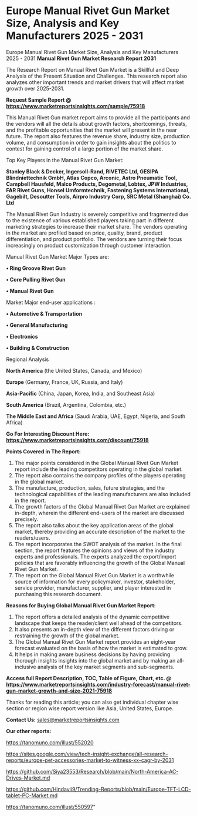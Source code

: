 # Europe Manual Rivet Gun Market Size, Analysis and Key Manufacturers 2025 - 2031
Europe Manual Rivet Gun Market Size, Analysis and Key Manufacturers 2025 - 2031
<strong>Manual Rivet Gun Market Research Report 2031</strong>

The Research Report on Manual Rivet Gun Market is a Skillful and Deep Analysis of the Present Situation and Challenges. This research report also analyzes other important trends and market drivers that will affect market growth over 2025-2031.

<strong>Request Sample Report @ <a href=https://www.marketreportsinsights.com/sample/75918>https://www.marketreportsinsights.com/sample/75918</a></strong>

This Manual Rivet Gun market report aims to provide all the participants and the vendors will all the details about growth factors, shortcomings, threats, and the profitable opportunities that the market will present in the near future. The report also features the revenue share, industry size, production volume, and consumption in order to gain insights about the politics to contest for gaining control of a large portion of the market share.

Top Key Players in the Manual Rivet Gun Market:

<strong>Stanley Black & Decker, Ingersoll-Rand, RIVETEC Ltd, GESIPA Blindniettechnik GmbH, Atlas Copco, Arconic, Astro Pneumatic Tool, Campbell Hausfeld, Malco Products, Degometal, Lobtex, JPW Industries, FAR Rivet Guns, Honsel Umformtechnik, Fastening Systems International, Gagebilt, Desoutter Tools, Airpro Industry Corp, SRC Metal (Shanghai) Co. Ltd</strong>

The Manual Rivet Gun Industry is severely competitive and fragmented due to the existence of various established players taking part in different marketing strategies to increase their market share. The vendors operating in the market are profiled based on price, quality, brand, product differentiation, and product portfolio. The vendors are turning their focus increasingly on product customization through customer interaction.

Manual Rivet Gun Market Major Types are:

<strong>• Ring Groove Rivet Gun

• Core Pulling Rivet Gun

• Manual Rivet Gun</strong>

Market Major end-user applications :

<strong>• Automotive & Transportation

• General Manufacturing

• Electronics

• Building & Construction</strong>

Regional Analysis

</u><strong><b>North America</b></strong> (the United States, Canada, and Mexico)

<strong><b>Europe </b></strong>(Germany, France, UK, Russia, and Italy)

<strong><b>Asia-Pacific</b></strong> (China, Japan, Korea, India, and Southeast Asia)

<strong><b>South America</b></strong> (Brazil, Argentina, Colombia, etc.)

<strong><b>The Middle East and Africa</b></strong> (Saudi Arabia, UAE, Egypt, Nigeria, and South Africa)

<strong>Go For Interesting Discount Here: <a href=https://www.marketreportsinsights.com/discount/75918>https://www.marketreportsinsights.com/discount/75918</a></strong>

<strong>Points Covered in The Report:</strong>
<ol>
  <li>The major points considered in the Global Manual Rivet Gun Market report include the leading competitors operating in the global market.</li>
  <li>The report also contains the company profiles of the players operating in the global market.</li>
  <li>The manufacture, production, sales, future strategies, and the technological capabilities of the leading manufacturers are also included in the report.</li>
  <li>The growth factors of the Global Manual Rivet Gun Market are explained in-depth, wherein the different end-users of the market are discussed precisely.</li>
  <li>The report also talks about the key application areas of the global market, thereby providing an accurate description of the market to the readers/users.</li>
  <li>The report incorporates the SWOT analysis of the market. In the final section, the report features the opinions and views of the industry experts and professionals. The experts analyzed the export/import policies that are favorably influencing the growth of the Global Manual Rivet Gun Market.</li>
  <li>The report on the Global Manual Rivet Gun Market is a worthwhile source of information for every policymaker, investor, stakeholder, service provider, manufacturer, supplier, and player interested in purchasing this research document.</li>
</ol>
<strong>Reasons for Buying Global Manual Rivet Gun Market Report:</strong>

<ol>
  <li>The report offers a detailed analysis of the dynamic competitive landscape that keeps the reader/client well ahead of the competitors.</li>
  <li>It also presents an in-depth view of the different factors driving or restraining the growth of the global market.</li>
  <li>The Global Manual Rivet Gun Market report provides an eight-year forecast evaluated on the basis of how the market is estimated to grow.</li>
  <li>It helps in making aware business decisions by having providing thorough insights insights into the global market and by making an all-inclusive analysis of the key market segments and sub-segments.</li>
</ol>
<strong>Access full Report Description, TOC, Table of Figure, Chart, etc. @ <a href=https://www.marketreportsinsights.com/industry-forecast/manual-rivet-gun-market-growth-and-size-2021-75918>https://www.marketreportsinsights.com/industry-forecast/manual-rivet-gun-market-growth-and-size-2021-75918</a></strong>


Thanks for reading this article; you can also get individual chapter wise section or region wise report version like Asia, United States, Europe.

<strong>Contact Us:</strong>
sales@marketreportsinsights.com

<strong>Our other reports:</strong>

<a href=https://tanomuno.com/illust/552020>https://tanomuno.com/illust/552020</a>

<a href=https://sites.google.com/view/tech-insight-exchange/all-research-reports/europe-pet-accessories-market-to-witness-xx-cagr-by-2031>https://sites.google.com/view/tech-insight-exchange/all-research-reports/europe-pet-accessories-market-to-witness-xx-cagr-by-2031</a>

<a href=https://github.com/Siya23553/Research/blob/main/North-America-AC-Drives-Market.md>https://github.com/Siya23553/Research/blob/main/North-America-AC-Drives-Market.md</a>

<a href=https://github.com/Hindavii9/Trending-Reports/blob/main/Europe-TFT-LCD-tablet-PC-Market.md>https://github.com/Hindavii9/Trending-Reports/blob/main/Europe-TFT-LCD-tablet-PC-Market.md</a>

<a href=https://tanomuno.com/illust/550597>https://tanomuno.com/illust/550597</a>"
